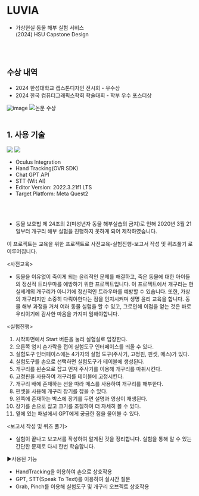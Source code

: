 



# LUVIA 
- 가상현실 동물 해부 실험 서비스<br>
(2024) HSU Capstone Design
<br>
<br>

## 수상 내역
- 2024 한성대학교 캡스톤디자인 전시회 - 우수상
- 2024 한국 컴퓨터그래픽스학회 학술대회 - 학부 우수 포스터상

![image](https://github.com/R-VAM/LUVIA/assets/56534003/6674099a-bc19-43af-9b28-8292d599098f)
![논문 수상](https://github.com/user-attachments/assets/34c4c684-1409-4ba5-b8c5-4f480b1b34af)
<br>
<br>

## 1. 사용 기술
<img src="https://img.shields.io/badge/unity-%23000000.svg?style=for-the-badge&logo=unity&logoColor=white"/> <img src="https://img.shields.io/badge/c%23-%23239120.svg?style=for-the-badge&logo=c-sharp&logoColor=white"/>
- Oculus Integration
- Hand Tracking(OVR SDK)
- Chat GPT API
- STT (Wit AI)
- Editor Version: 2022.3.21f1 LTS
- Target Platform: Meta Quest2
 <br>
 <br>
 

 - 동물 보호법 제 24조의 2(미성년자 동물 해부실습의 금지)로 인해 2020년 3월 21일부터 개구리 해부 실험을 진행하지 못하게 되어 제작하였습니다.

이 프로젝트는 교육을 위한 프로젝트로 사전교육-실험진행-보고서 작성 및 퀴즈풀기 로 이루어집니다.

<사전교육>
- 동물을 이유없이 죽이게 되는 윤리적인 문제를 해결하고, 죽은 동물에 대한 아이들의 정신적 트라우마를 예방하기 위한 프로젝트입니다. 이 프로젝트에서 개구리는 현실세계의 개구리가 아니기에 정신적인 트라우마를 예방할 수 있습니다. 또한, 가상의 개구리지만 소중히 다뤄야한다는 점을 인지시켜며 생명 윤리 교육을 합니다. 동물 해부 과정을 거쳐 여러 동물 실험을 할 수 있고, 그로인해 이점을 얻는 것은 바로 우리이기에 감사한 마음을 가지며 임해야합니다.
   
<실험진행>
1. 시작화면에서 Start 버튼을 눌러 실험실로 입장한다.
2. 오른쪽 엄지 손가락을 접어 실험도구 인터페이스를 띄울 수 있다.
3. 실험도구 인터페이스에는 4가지의 실험 도구(주사기, 고정핀, 핀셋, 메스)가 있다.
4. 실험도구를 손으로 선택하면 실험도구가 테이블에 생성된다.
5. 개구리를 왼손으로 잡고 먼저 주사기를 이용해 개구리를 마취시킨다.
6. 고정핀을 사용하여 개구리를 테이블에 고정시킨다.
7. 개구리 배에 존재하는 선을 따라 메스를 사용하여 개구리를 해부한다.
8. 핀셋을 사용해 개구리 장기를 잡을 수 있다.
9. 왼쪽에 존재하는 박스에 장기를 두면 설명과 영상이 재생된다.
10. 장기를 손으로 잡고 크기를 조절하여 더 자세히 볼 수 있다.
11. 옆에 있는 패널에서 GPT에게 궁금한 점을 물어볼 수 있다.

<보고서 작성 및 퀴즈 풀기>
- 실험이 끝나고 보고서를 작성하여 알게된 것을 정리합니다. 실험을 통해 알 수 있는 간단한 문제로 다시 한번 학습합니다.


▶사용된 기능
- HandTracking을 이용하여 손으로 상호작용
- GPT, STT(Speak To Text)를 이용하여 실시간 질문
- Grab, Pinch를 이용해 실험도구 및 개구리 오브젝트 상호작용
